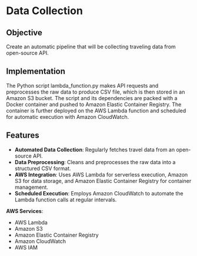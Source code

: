 # Data Collection

## Objective
Create an automatic pipeline that will be collecting traveling data from open-source API. 

## Implementation
The Python script lambda_function.py makes API requests and preprocesses the raw data to produce CSV file, which is then stored in an Amazon S3 bucket. 
The script and its dependencies are packed with a Docker container and pushed to Amazon Elastic Container Registry. 
The container is further deployed on the AWS Lambda function and scheduled for automatic execution with Amazon CloudWatch.

## Features

- **Automated Data Collection**: Regularly fetches travel data from an open-source API.
- **Data Preprocessing**: Cleans and preprocesses the raw data into a structured CSV format.
- **AWS Integration**: Uses AWS Lambda for serverless execution, Amazon S3 for data storage, and Amazon Elastic Container Registry for container management.
- **Scheduled Execution**: Employs Amazon CloudWatch to automate the Lambda function calls at regular intervals.


 **AWS Services**:
  - AWS Lambda
  - Amazon S3
  - Amazon Elastic Container Registry
  - Amazon CloudWatch
  - AWS IAM
